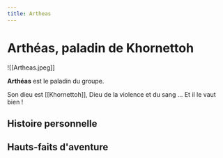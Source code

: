 ```yaml
---
title: Artheas
---
```

# Arthéas, paladin de Khornettoh

![[Artheas.jpeg]]

**Arthéas** est le paladin du groupe.

Son dieu est [[Khornettoh]], Dieu de la violence et du sang ... Et il le vaut bien !

## Histoire personnelle



## Hauts-faits d'aventure
